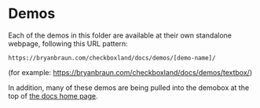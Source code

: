 # Demos

Each of the demos in this folder are available at their own standalone webpage, following this URL pattern:

```
https://bryanbraun.com/checkboxland/docs/demos/[demo-name]/
```

(for example: https://bryanbraun.com/checkboxland/docs/demos/textbox/)

In addition, many of these demos are being pulled into the demobox at the top of [the docs home page](https://bryanbraun.com/checkboxland).
